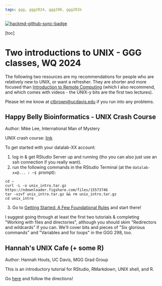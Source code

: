 ```yaml
---
tags: ggg, ggg2024, ggg298, ggg201b
---
```


[![hackmd-github-sync-badge](https://hackmd.io/5EfBWjCmTbWLgdC4rg8GZw/badge)](https://hackmd.io/5EfBWjCmTbWLgdC4rg8GZw)


[toc]

# Two introductions to UNIX - GGG classes, WQ 2024

The following two resources are my recommendations for people who are relatively new to UNIX, or want a refresher. They are shorter and more focused than [Introduction to Remote Computing](https://ngs-docs.github.io/2021-august-remote-computing/) (which I also recommend, and which comes with videos - the UNIX-y bits are the first two lectures).

Please let me know at ctbrown@ucdavis.edu if you run into any problems.

## Happy Belly Bioinformatics - UNIX Crash Course

Author: Mike Lee, International Man of Mystery

UNIX crash course: [link](https://astrobiomike.github.io/unix/unix-intro)

To get started with your datalab-XX account:
1. log in & get RStudio Server up and running (tho you can also just use an ssh connection if you really want).
2. run the following commands in the RStudio Terminal (at the `datalab-xx@... : ~$ `prompt):
```
cd ~
curl -L -o unix_intro.tar.gz https://ndownloader.figshare.com/files/15573746
tar -xzvf unix_intro.tar.gz && rm unix_intro.tar.gz
cd unix_intro
```
3. Go to [Getting Started: A Few Foundational Rules](https://astrobiomike.github.io/unix/getting-started#a-few-foundational-rules) and start there!

I suggest going through at least the first two tutorials & completing "Working with files and directories", although you should skim "Redirectors and wildcards" if you can. We'll cover bits and pieces of "Six glorious commands" and "Variables and for loops" in the GGG 298, too.

## Hannah's UNIX Cafe (+ some R)

Author: Hannah Houts, UC Davis, MGG Grad Group

This is an introductory tutorial for RStudio, RMarkdown, UNIX shell, and R.

Go [here](https://github.com/ctb/hannahs-unix-cafe) and follow the directions!
